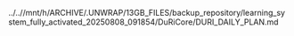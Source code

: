 ../..//mnt/h/ARCHIVE/.UNWRAP/13GB_FILES/backup_repository/learning_system_fully_activated_20250808_091854/DuRiCore/DURI_DAILY_PLAN.md